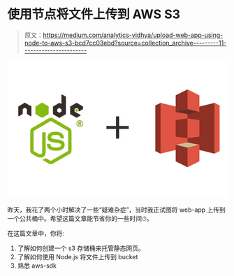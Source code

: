 # 使用节点将文件上传到 AWS S3

> 原文：<https://medium.com/analytics-vidhya/upload-web-app-using-node-to-aws-s3-bcd7cc03ebd?source=collection_archive---------11----------------------->

![](img/69c374cbdfd71f40644e9987d551d6fc.png)

昨天，我花了两个小时解决了一些“疑难杂症”，当时我正试图将 web-app 上传到一个公共桶中。希望这篇文章能节省你的一些时间⏱。

在这篇文章中，你将:

1.  了解如何创建一个 s3 存储桶来托管静态网页。
2.  了解如何使用 Node.js 将文件上传到 bucket
3.  熟悉 aws-sdk